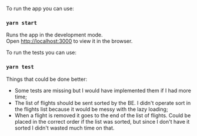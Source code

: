 To run the app you can use:

### `yarn start`

Runs the app in the development mode.\
Open [http://localhost:3000](http://localhost:3000) to view it in the browser.

To run the tests you can use:

### `yarn test`

Things that could be done better:
- Some tests are missing but I would have implemented them if I had more time;
- The list of flights should be sent sorted by the BE. I didn't operate sort in the flights list because it would be messy with the lazy loading;
- When a flight is removed it goes to the end of the list of flights. Could be placed in the correct order if the list was sorted, but since I don't have it sorted I didn't wasted much time on that. 

